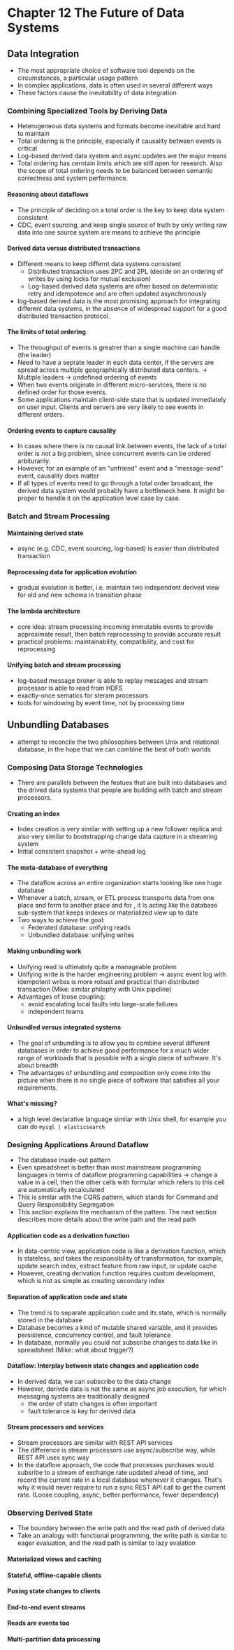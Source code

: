 # Chapter 12 The Future of Data Systems

## Data Integration
- The most appropriate choice of software tool depends on the circumstances, a particular usage pattern
- In complex applications, data is often used in several different ways
- These factors cause the inevitability of data integration 

### Combining Specialized Tools by Deriving Data
- Heterogeneous data systems and formats become inevitable and hard to maintain
- Total ordering is the principle, especially if causality between events is critical
- Log-based derived data system and async updates are the major means
- Total ordering has cerntain limits which are still open for research. Also the scope of total ordering needs to be balanced between semantic correctness and system performance. 
#### Reasoning about dataflows
- The principle of deciding on a total order is the key to keep data system consistent
- CDC, event sourcing, and keep single source of truth by only writing raw data into one source system are means to achieve the principle
#### Derived data versus distributed transactions
- Different means to keep differnt data systems consistent
	- Distributed transaction uses 2PC and 2PL (decide on an ordering of writes by using locks for mutual exclusion)
	- Log-based derived data systems are often based on deterministic retry and idempotence and are often updated asynchronously
- log-based derived data is the most promising approach for integrating different data systems, in the absence of widespread support for a good distributed transaction protocol.
#### The limits of total ordering
- The throughput of events is greatrer than a single machine can handle (the leader)
- Need to have a seprate leader in each data center, if the servers are spread across multiple geographically distributed data centers. -> Multiple leaders -> undefined ordering of events
- When two events originate in different micro-services, there is no defined order for those events.
- Some applications maintain client-side state that is updated immediately on user input. Clients and servers are very likely to see events in different orders.
#### Ordering events to capture causality
- In cases where there is no causal link between events, the lack of a total order is not a big problem, since concurrent events can be ordered arbiturarily.
- However, for an example of an "unfriend" event and a "message-send" event, causality does matter
- If all types of events need to go through a total order broadcast, the derived data system would probably have a bottleneck here. It might be proper to handle it on the application level case by case.

### Batch and Stream Processing
#### Maintaining derived state
- async (e.g. CDC, event sourcing, log-based) is easier than distributed transaction
#### Reprocessing data for application evolution
- gradual evolution is better, i.e. maintain two independent derived view for old and new schema in transition phase
#### The lambda architecture
- core idea: stream processing incoming immutable events to provide approximate result, then batch reprocessing to provide accurate result
- practical problems: maintainability, compatibility, and cost for reprocessing
#### Unifying batch and stream processing
- log-based message broker is able to replay messages and stream processor is able to read from HDFS
- exactly-once sematics for steram processors
- tools for windowing by event time, not by processing time


## Unbundling Databases
- attempt to reconcile the two philosophies between Unix and relational database, in the hope that we can combine the best of both worlds

### Composing Data Storage Technologies
- There are parallels between the featues that are built into databases and the drived data systems that people are building with batch and stream processors.
#### Creating an index
- Index creation is very similar with setting up a new follower replica and also very similar to bootstrapping change data capture in a streaming system
- Initial consistent snapshot + write-ahead log
#### The meta-database of everything
- The dataflow across an entire organization starts looking like one huge database
- Whenever a batch, stream, or ETL process transports data from one place and form to another place and for , it is acting like the database sub-system that keeps indexes or materialized view up to date
- Two ways to achieve the goal:
	- Federated database: unifying reads
	- Unbundled database: unifying writes
#### Making unbundling work
- Unifying read is ultimately quite a manageable problem
- Unifying write is the harder engineering problem -> async event log with idempotent writes is more robust and practical than distributed transaction (Mike: similar philophy with Unix pipeline)
- Advantages of loose coupling:
	- avoid escalating local faults into large-scale failures
	- independent teams
#### Unbundled versus integrated systems
- The goal of unbundling is to allow you to combine several different databases in order to achieve good performance for a much wider range of workloads that is possible with a single piece of software. It's about breadth
- The advantages of unbundling and composition only come into the picture when there is no single piece of software that satisfies all your requirements.
#### What's missing?
- a high level declarative language similar with Unix shell, for example you can do `mysql | elasticsearch`

### Designing Applications Around Dataflow
- The database inside-out pattern
- Even spreadsheet is better than most mainstream programming languages in terms of dataflow programming capabilities -> change a value in a cell, then the other cells with formular which refers to this cell are automatically recalculated
- This is similar with the CQRS pattern, which stands for Command and Query Responsibility Segregation
- This section explains the mechanism of the pattern. The next section describes more details about the write path and the read path 
#### Application code as a derivation function
- In data-centric view, application code is like a derivation function, which is stateless, and takes the responsibility of transformation, for example, update search index, extract feature from raw input, or update cache
- However, creating derivation function requires custom development, which is not as simple as creating secondary index 
#### Separation of application code and state
- The trend is to separate application code and its state, which is normally stored in the database
- Database becomes a kind of mutable shared variable, and it provides persistence, concurrency control, and fault tolerance
- In database, normally you could not subscribe changes to data like in spreadsheet (Mike: what about trigger?)
#### Dataflow: Interplay between state changes and application code
- In derived data, we can subscribe to the data change
- However, derivde data is not the same as async job execution, for which messaging systems are traditionally designed
	- the order of state changes is often important
	- fault tolerance is key for derived data
#### Stream processors and services
- Stream processors are similar with REST API services
- The difference is stream processors use async/subscribe way, while REST API uses sync way
- In the dataflow approach, the code that processes purchases would subsribe to a stream of exchange rate updated ahead of time, and record the current rate in a local database whenever it changes. That's why it would never require to run a sync REST API call to get the current rate. (Loose coupling, async, better performance, fewer dependency)

### Observing Derived State
- The boundary between the write path and the read path of derived data
- Take an analogy with functional programming, the write path is similar to eager evaluation, and the read path is similar to lazy evalation
#### Materialized views and caching

#### Stateful, offline-capable clients
#### Pusing state changes to clients
#### End-to-end event streams
#### Reads are events too
#### Multi-partition data processing
